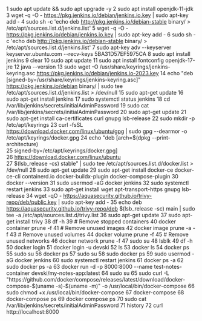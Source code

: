 1  sudo apt update && sudo apt upgrade -y
    2  sudo apt install openjdk-11-jdk
    3  wget -q -O - https://pkg.jenkins.io/debian/jenkins.io.key | sudo apt-key add - 
    4  sudo sh -c 'echo deb http://pkg.jenkins.io/debian-stable binary/ > /etc/apt/sources.list.d/jenkins.list'
    5  wget -q -O - https://pkg.jenkins.io/debian/jenkins.io.key | sudo apt-key add - 
    6  sudo sh -c 'echo deb http://pkg.jenkins.io/debian-stable binary/ > /etc/apt/sources.list.d/jenkins.list'
    7  sudo apt-key adv --keyserver keyserver.ubuntu.com --recv-keys 5BA31D57EF5975CA
    8  sudo apt install jenkins
    9  clear
   10  sudo apt update
   11  sudo apt install fontconfig openjdk-17-jre
   12  java --version
   13  sudo wget -O /usr/share/keyrings/jenkins-keyring.asc   https://pkg.jenkins.io/debian/jenkins.io-2023.key
   14  echo "deb [signed-by=/usr/share/keyrings/jenkins-keyring.asc]"   https://pkg.jenkins.io/debian binary/ | sudo tee   /etc/apt/sources.list.d/jenkins.list > /dev/null
   15  sudo apt-get update
   16  sudo apt-get install jenkins
   17  sudo systemctl status jenkins
   18  cd /var/lib/jenkins/secrets/initialAdminPassword
   19  sudo cat  /var/lib/jenkins/secrets/initialAdminPassword
   20  sudo apt-get update
   21  sudo apt-get install     ca-certificates     curl     gnupg     lsb-release
   22  sudo mkdir -p /etc/apt/keyrings
   23  curl -fsSL https://download.docker.com/linux/ubuntu/gpg | sudo gpg --dearmor -o /etc/apt/keyrings/docker.gpg
   24  echo   "deb [arch=$(dpkg --print-architecture) \
   25    signed-by=/etc/apt/keyrings/docker.gpg] \
   26    https://download.docker.com/linux/ubuntu \
   27    $(lsb_release -cs) stable" |   sudo tee /etc/apt/sources.list.d/docker.list > /dev/null
   28  sudo apt-get update
   29  sudo apt-get install docker-ce docker-ce-cli containerd.io docker-buildx-plugin docker-compose-plugin
   30  docker --version
   31  sudo usermod -aG docker jenkins
   32  sudo systemctl restart jenkins
   33  sudo apt-get install wget apt-transport-https gnupg lsb-release
   34  wget -qO - https://aquasecurity.github.io/trivy-repo/deb/public.key | sudo apt-key add -
   35  echo deb https://aquasecurity.github.io/trivy-repo/deb $(lsb_release -sc) main | sudo tee -a /etc/apt/sources.list.d/trivy.list
   36  sudo apt-get update
   37  sudo apt-get install trivy
   38  df -h
   39  # Remove stopped containers
   40  docker container prune -f
   41  # Remove unused images
   42  docker image prune -a -f
   43  # Remove unused volumes
   44  docker volume prune -f
   45  # Remove unused networks
   46  docker network prune -f
   47  sudo su
   48  lsblk
   49  df -h
   50  docker login
   51  docker login -u devski
   52  ls
   53  docker ls
   54  docker ps
   55  sudo su
   56  docker ps
   57  sudo su
   58  sudo docker ps
   59  sudo usermod -aG docker jenkins
   60  sudo systemctl restart jenkins
   61  docker ps -a
   62  sudo docker ps -a
   63  docker run -d -p 8000:8000 --name test-notes-container devski/my-notes-app:latest
   64  sudo su
   65  sudo curl -L "https://github.com/docker/compose/releases/latest/download/docker-compose-$(uname -s)-$(uname -m)" -o /usr/local/bin/docker-compose
   66  sudo chmod +x /usr/local/bin/docker-compose
   67  docker-compose
   68  docker-compose ps
   69  docker compose ps
   70  sudo cat /var/lib/jenkins/secrets/initialAdminPassword
   71  history
   72  curl http://localhost:8000
